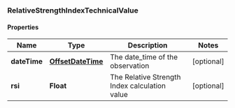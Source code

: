 
### RelativeStrengthIndexTechnicalValue

#### Properties
Name | Type | Description | Notes
------------ | ------------- | ------------- | -------------
**dateTime** | [**OffsetDateTime**](OffsetDateTime.md) | The date_time of the observation |  [optional]
**rsi** | **Float** | The Relative Strength Index calculation value |  [optional]



